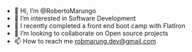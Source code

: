 - 👋 Hi, I’m @RobertoMarungo
- 👀 I’m interested in Software Development 
- 🌱 I recently completed a front end boot camp with FlatIron 
- 💞️ I’m looking to collaborate on Open source projects 
- 📫 How to reach me robmarung.dev@gmail.com

<!---
RobertoMarungo/RobertoMarungo is a ✨ special ✨ repository because its `README.md` (this file) appears on your GitHub profile.
You can click the Preview link to take a look at your changes.
--->
